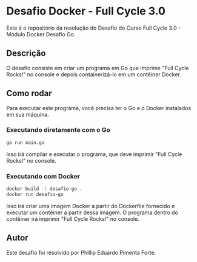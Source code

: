 # Desafio Docker - Full Cycle 3.0

Este é o repositório da resolução do Desafio do Curso Full Cycle 3.0 - Módulo Docker Desafio Go.

## Descrição

O desafio consiste em criar um programa em Go que imprime "Full Cycle Rocks!" no console e depois containerizá-lo em um contêiner Docker.

## Como rodar

Para executar este programa, você precisa ter o Go e o Docker instalados em sua máquina.

### Executando diretamente com o Go

```bash
go run main.go
```

Isso irá compilar e executar o programa, que deve imprimir "Full Cycle Rocks!" no console.

### Executando com Docker

```bash
docker build -t desafio-go .
docker run desafio-go
```

Isso irá criar uma imagem Docker a partir do Dockerfile fornecido e executar um contêiner a partir dessa imagem. O programa dentro do contêiner irá imprimir "Full Cycle Rocks!" no console.

## Autor

Este desafio foi resolvido por Phillip Eduardo Pimenta Forte.
